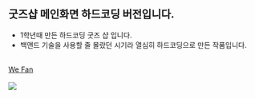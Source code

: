 ## 굿즈샵 메인화면 하드코딩 버전입니다.
* 1학년때 만든 하드코딩 굿즈 샵 입니다.
* 백앤드 기술을 사용할 줄 몰랐던 시기라 열심히 하드코딩으로 만든 작품입니다. 
</br>
<a href="https://sls0263.github.io/Goods-Shop_hardCoding-ver/MainPage/UI_MainPage.html">We Fan</a></br></br>
<img src="https://user-images.githubusercontent.com/107562213/193093307-0c808339-a829-46ac-a43d-23729bfcfa67.gif">

